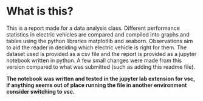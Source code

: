 # What is this?

This is a report made for a data analysis class. Different performance statistics in electric vehicles are compared and compiled into graphs and tables using the python libraries matplotlib and seaborn. Observations aim to aid the reader in deciding which electric vehicle is right for them. The dataset used is provided as a csv file and the report is provided as a jupyter notebook written in python. A few small changes were made from this version compared to what was submitted (such as adding this readme file).

**The notebook was written and tested in the jupyter lab extension for vsc, if anything seems out of place running the file in another environment consider switching to vsc.**